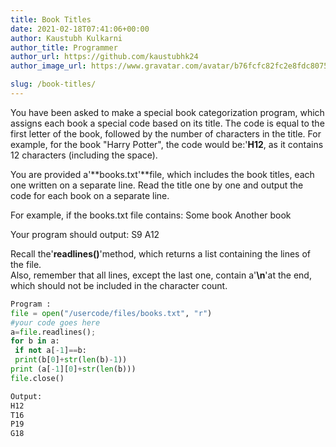 ```yaml
---
title: Book Titles
date: 2021-02-18T07:41:06+00:00
author: Kaustubh Kulkarni
author_title: Programmer
author_url: https://github.com/kaustubhk24
author_image_url: https://www.gravatar.com/avatar/b76fcfc82fc2e8fdc8075636f1735f61?s=200

slug: /book-titles/
---
```

You have been asked to make a special book categorization program, which assigns each book a special code based on its title. 
The code is equal to the first letter of the book, followed by the number of characters in the title. 
For example, for the book "Harry Potter", the code would be:'**H12**, as it contains 12 characters (including the space). 
 
You are provided a'**books.txt'**file, which includes the book titles, each one written on a separate line. 
Read the title one by one and output the code for each book on a separate line. 
 
For example, if the books.txt file contains: 
Some book 
Another book 
 
Your program should output: 
S9 
A12



 Recall the'**readlines()**'method, which returns a list containing the lines of the file.  
Also, remember that all lines, except the last one, contain a'**\n**'at the end, which should not be included in the character count.
 




```python title="file.py"
Program :
file = open("/usercode/files/books.txt", "r")
#your code goes here
a=file.readlines();
for b in a:
 if not a[-1]==b:
 print(b[0]+str(len(b)-1))
print (a[-1][0]+str(len(b)))
file.close()
```

```python title="file.py"
Output:
H12
T16
P19
G18

```